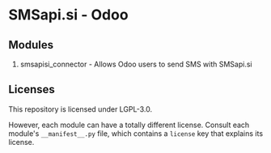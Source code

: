 # SMSapi.si - Odoo

## Modules

1. smsapisi_connector - Allows Odoo users to send SMS with SMSapi.si

## Licenses

This repository is licensed under LGPL-3.0.

However, each module can have a totally different license.
Consult each module's `__manifest__.py` file, which contains a `license` key that explains its license.
